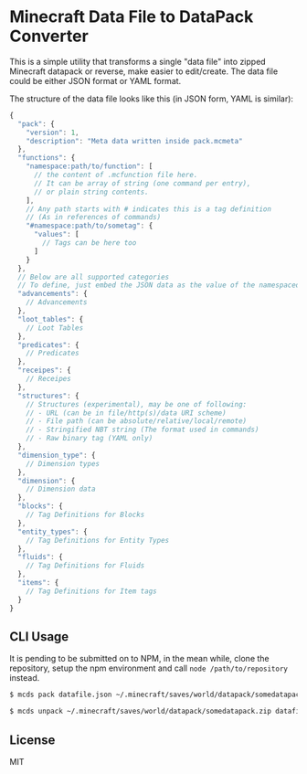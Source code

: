 # Minecraft Data File to DataPack Converter

This is a simple utility that transforms a single "data file" into zipped Minecraft datapack or reverse,
make easier to edit/create.
The data file could be either JSON format or YAML format.

The structure of the data file looks like this (in JSON form, YAML is similar):
```js
{
  "pack": {
    "version": 1,
    "description": "Meta data written inside pack.mcmeta"
  },
  "functions": {
    "namespace:path/to/function": [
      // the content of .mcfunction file here.
      // It can be array of string (one command per entry),
      // or plain string contents.
    ],
    // Any path starts with # indicates this is a tag definition
    // (As in references of commands)
    "#namespace:path/to/sometag": {
      "values": [
        // Tags can be here too
      ]
    }
  },
  // Below are all supported categories
  // To define, just embed the JSON data as the value of the namespaced ID.
  "advancements": {
    // Advancements
  },
  "loot_tables": {
    // Loot Tables
  },
  "predicates": {
    // Predicates
  },
  "receipes": {
    // Receipes
  },
  "structures": {
    // Structures (experimental), may be one of following:
    // - URL (can be in file/http(s)/data URI scheme)
    // - File path (can be absolute/relative/local/remote)
    // - Stringified NBT string (The format used in commands)
    // - Raw binary tag (YAML only)
  },
  "dimension_type": {
    // Dimension types
  },
  "dimension": {
    // Dimension data
  },
  "blocks": {
    // Tag Definitions for Blocks
  },
  "entity_types": {
    // Tag Definitions for Entity Types
  },
  "fluids": {
    // Tag Definitions for Fluids
  },
  "items": {
    // Tag Definitions for Item tags
  }
}
```

## CLI Usage

It is pending to be submitted on to NPM, in the mean while, clone the repository, setup the npm environment and call `node /path/to/repository` instead.

```sh
$ mcds pack datafile.json ~/.minecraft/saves/world/datapack/somedatapack.zip
```

```sh
$ mcds unpack ~/.minecraft/saves/world/datapack/somedatapack.zip datafile.yml
```

## License

MIT
